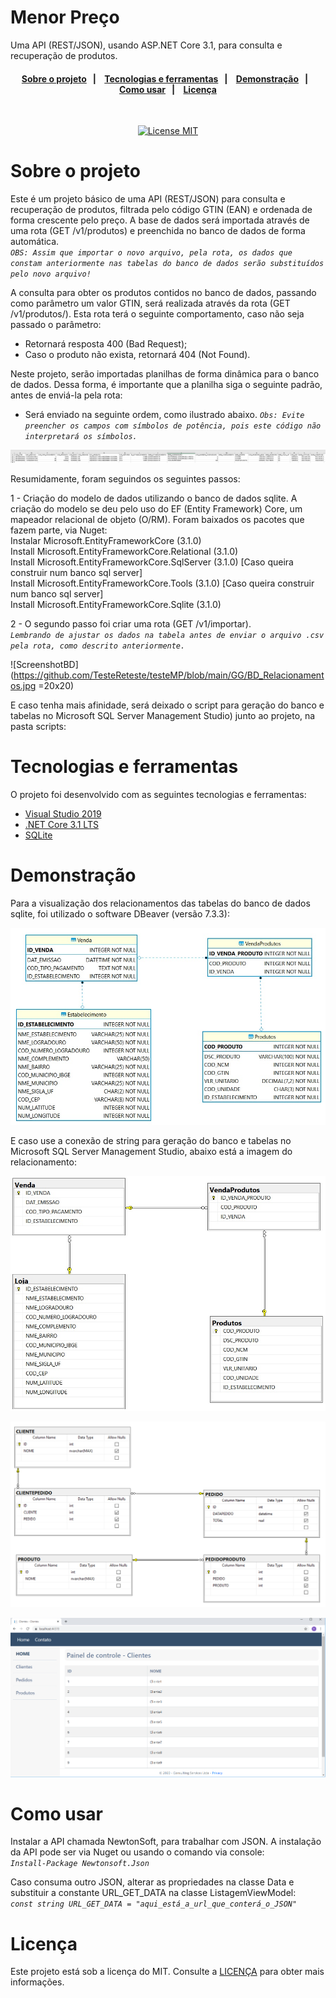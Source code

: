 # Menor Preço
Uma API (REST/JSON), usando ASP.NET Core 3.1, para consulta e recuperação de produtos.  

<h4 align="center"> 
  <a href="#sobre-o-projeto">Sobre o projeto</a>&nbsp;&nbsp;&nbsp;|&nbsp;&nbsp;&nbsp;
  <a href="#Tecnologias-e-ferramentas">Tecnologias e ferramentas</a>&nbsp;&nbsp;&nbsp;|&nbsp;&nbsp;&nbsp; 
  <a href="#Demonstração">Demonstração</a>&nbsp;&nbsp;&nbsp;|&nbsp;&nbsp;&nbsp;
  </br>
  <a href="#Como-usar">Como usar</a>&nbsp;&nbsp;&nbsp;|&nbsp;&nbsp;&nbsp;
  <a href="#Licença">Licença</a>
</h4>

<br/>

<p align="center">
  <a href="https://opensource.org/licenses/MIT">
    <img src="https://img.shields.io/badge/License-MIT-blue.svg" alt="License MIT">
  </a>
</p>


# Sobre o projeto

Este é um projeto básico de uma API (REST/JSON) para consulta e recuperação de produtos, filtrada pelo código GTIN (EAN) e ordenada de forma crescente pelo preço.
A base de dados será importada através de uma rota (GET /v1/produtos) e preenchida no banco de dados de forma automática.                                            
*`OBS: Assim que importar o novo arquivo, pela rota, os dados que constam anteriormente nas tabelas do banco de dados serão substituídos pelo novo arquivo!`*

A consulta para obter os produtos contidos no banco de dados, passando como parâmetro um valor GTIN, será realizada através da rota (GET /v1/produtos/).
Esta rota terá o seguinte comportamento, caso não seja passado o parâmetro:                                                                             
- Retornará resposta 400 (Bad Request);                                                                                                    
- Caso o produto não exista, retornará 404 (Not Found).   


Neste projeto, serão importadas planilhas de forma dinâmica para o banco de dados. Dessa forma, é importante que a planilha siga o seguinte padrão, antes de enviá-la pela rota:

- Será enviado na seguinte ordem, como ilustrado abaixo.                                                                                                                                                                                                                                                                                                        *`Obs: Evite preencher os campos com símbolos de potência, pois este código não interpretará os símbolos.`*

![Template](https://github.com/TesteReteste/testeMP/blob/main/GG/TemplateCSV.png)
                                              
                                              
Resumidamente, foram seguindos os seguintes passos:

1 - Criação do modelo de dados utilizando o banco de dados sqlite.
A criação do modelo se deu pelo uso do EF (Entity Framework) Core, um mapeador relacional de objeto (O/RM).
Foram baixados os pacotes que fazem parte, via Nuget:                                                                   
Instalar Microsoft.EntityFrameworkCore (3.1.0)                                   
Install Microsoft.EntityFrameworkCore.Relational (3.1.0)                                          
Install Microsoft.EntityFrameworkCore.SqlServer (3.1.0) [Caso queira construir num banco sql server]                        
Install Microsoft.EntityFrameworkCore.Tools (3.1.0) [Caso queira construir num banco sql server]                             
Install Microsoft.EntityFrameworkCore.Sqlite (3.1.0)                                               


2 - O segundo passo foi criar uma rota (GET /v1/importar).                            
*`Lembrando de ajustar os dados na tabela antes de enviar o arquivo .csv pela rota, como descrito anteriormente.`*






![ScreenshotBD](https://github.com/TesteReteste/testeMP/blob/main/GG/BD_Relacionamentos.jpg =20x20)









E caso tenha mais afinidade, será deixado o script para geração do banco e tabelas no Microsoft SQL Server Management Studio) junto ao projeto, na pasta scripts:
                                              

# Tecnologias e ferramentas

O projeto foi desenvolvido com as seguintes tecnologias e ferramentas:

- [Visual Studio 2019](#Pré-requisitos)
- [.NET Core 3.1 LTS](#Pré-requisitos)
- [SQLite](#Pré-requisitos)


# Demonstração


Para a visualização dos relacionamentos das tabelas do banco de dados sqlite, foi utilizado o software DBeaver (versão 7.3.3):

<img src="https://github.com/TesteReteste/testeMP/blob/main/BD_Relacionamentos_Sqlite.jpg" alt="drawing" width="720"/>

E caso use a conexão de string para geração do banco e tabelas no Microsoft SQL Server Management Studio, abaixo está a imagem do relacionamento:

<img src="https://github.com/TesteReteste/testeMP/blob/main/GG/BD_Relacionamentos.jpg" alt="drawing" width="720"/>


![ScreenshotBD](https://github.com/renanegobbi/App/blob/master/github/BD.png)

![TelaApp](https://github.com/renanegobbi/App/blob/master/github/screenshot1.png)


# Como usar

Instalar a API chamada NewtonSoft, para trabalhar com JSON. A instalação da API pode ser via Nuget ou usando o comando via console:                 
*`Install-Package Newtonsoft.Json`*

Caso consuma outro JSON, alterar as propriedades na classe Data e substituir a constante URL_GET_DATA na classe ListagemViewModel:                       
*`const string URL_GET_DATA = "aqui_está_a_url_que_conterá_o_JSON"`*

# Licença
Este projeto está sob a licença do MIT. Consulte a [LICENÇA](https://github.com/TesteReteste/lim/blob/master/LICENSE) para obter mais informações.
